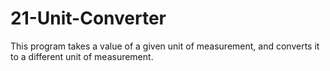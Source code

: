 # 21-Unit-Converter
This program takes a value of a given unit of measurement, and converts it to a different unit of measurement.
